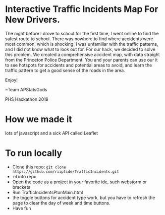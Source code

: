 
# Interactive Traffic Incidents Map For New Drivers.



The night before I drove to school for the first time, I went online to find the safest route to school. There was nowhere to find where accidents were most common, which is shocking. I was unfamiliar with the traffic patterns, and I did not know what to look out for.
For our hack, we decided to solve this problem. We created a comprehensive accident map, with data straight from the Princeton Police Department. You and your parents can use our it to see hotspots for accidents and potential areas to avoid, and learn the traffic pattern to get a good sense of the roads in the area.

Enjoy!

~Team APStatsGods

PHS Hackathon 2019

# How we made it 
lots of javascript and a sick API called Leaflet

# To run locally
- Clone this repo: `git clone https://github.com/riiptide/TrafficIncidents.git`
- `cd` into repo 
- Open the code as a project in your favorite ide, such webstorm or brackets 
- Run TrafficIncidentsPtonMain.html
- the toggle buttons for accident type work, but you have to refresh the page to clear the day of week and time buttons. 
- Have fun
